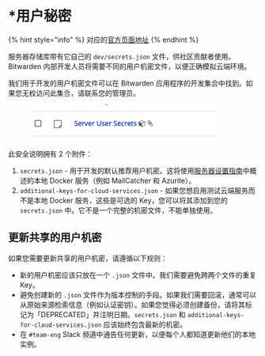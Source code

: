 # \*用户秘密

{% hint style="info" %}
对应的[官方页面地址](https://contributing.bitwarden.com/getting-started/server/secrets/)
{% endhint %}

服务器存储库带有它自己的 `dev/secrets.json` 文件，供社区贡献者使用。Bitwarden 内部开发人员将需要不同的用户机密文件，以便正确模拟云端环境。

我们用于开发的用户机密文件可以在 Bitwarden 应用程序的开发集合中找到。如果您无权访问此集合，请联系您的管理员。

<figure><img src="../../.gitbook/assets/server-user-secrets.png" alt=""><figcaption></figcaption></figure>

此安全说明拥有 2 个附件：

1. `secrets.json` - 用于开发的默认推荐用户机密。这将使用[服务器设置指南](guide.md)中概述的本地 Docker 服务（例如 MailCatcher 和 Azurite）。
2. `additional-keys-for-cloud-services.json` - 如果您想启用测试云端服务而不是本地 Docker 服务，这些是可选的 Key，您可以将其添加到您的 `secrets.json` 中。它不是一个完整的机密文件，不能单独使用。

## 更新共享的用户机密

如果您需要更新共享的用户机密，请遵循以下规则：

* 新的用户机密应该只放在一个 `.json` 文件中。我们需要避免跨两个文件的重复 Key。
* 避免创建新的 `.json` 文件作为版本控制的手段。如果我们需要回滚，通常可以从原始来源检索信息（例如认证密钥）。如果您觉得必须创建备份，请将其标记为「DEPRECATED」并注明日期。`secrets.json` 和 `additional-keys-for-cloud-services.json` 应该始终包含最新的机密。
* 在 `#team-eng` Slack 频道中通告任何更新，以便每个人都知道更新他们的本地实例。
